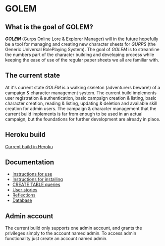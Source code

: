# GOLEM

## What is the goal of GOLEM?

**_GOLEM_** (Gurps Online Lore & Explorer Manager) will in the future hopefully be a tool for managing and creating new character sheets for _GURPS_ (the Generic Universal RolePlaying System). The goal of _GOLEM_ is to streamline the numbers part of the character building and developing process while keeping the ease of use of the regular paper sheets we all are familiar with.

## The current state

At it's current state _GOLEM_ is a walking skeleton (adventurers beware!) of a campaign & character management system. The current build implements user registration & authentication, basic campaign creation & listing, basic character creation, reading & listing, updating & deletion and available skill creation for admin users. The campaign & character management that the current build implements is far from enough to be used in an actual campaign, but the foundations for further development are already in place.

## Heroku build

[Current build in Heroku](https://tsoha-golem.herokuapp.com/)

## Documentation

 - [Instructions for use](https://github.com/PPeltola/golem/blob/master/documentation/instructions.md)
 - [Instructions for installing](https://github.com/PPeltola/golem/blob/master/documentation/installation.md)
 - [CREATE TABLE queries](https://github.com/PPeltola/golem/blob/master/documentation/CREATE_TABLE_queries.md)
 - [User stories](https://github.com/PPeltola/golem/blob/master/documentation/user_stories.md)
 - [Reflections](https://github.com/PPeltola/golem/blob/master/documentation/reflections.md)
 - [Database](https://github.com/PPeltola/golem/blob/master/documentation/database.md)

## Admin account

The current build only supports one admin account, and grants the privileges simply to the account named admin. To access admin functionality just create an account named admin.
